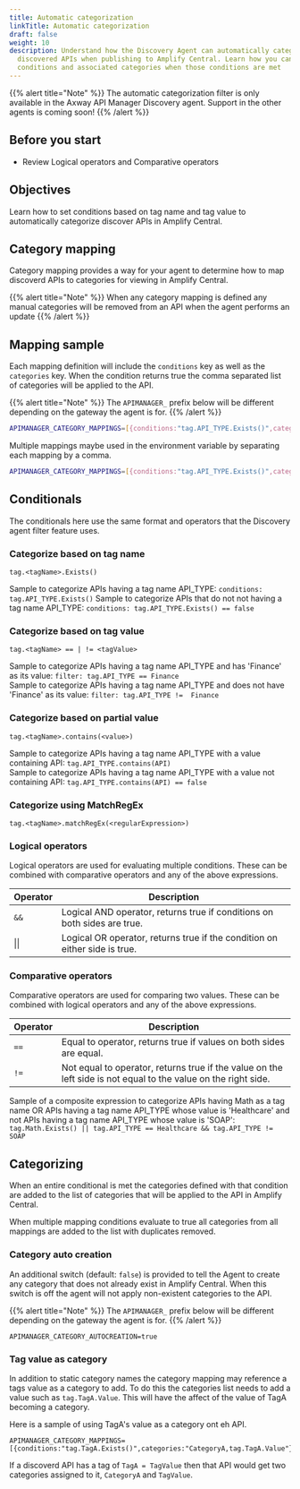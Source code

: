 ```yaml
---
title: Automatic categorization
linkTitle: Automatic categorization
draft: false
weight: 10
description: Understand how the Discovery Agent can automatically categorize 
  discovered APIs when publishing to Amplify Central. Learn how you can add
  conditions and associated categories when those conditions are met
---
```


{{% alert title="Note" %}}
The automatic categorization filter is only available in the Axway API Manager Discovery agent. Support in the other agents is coming soon!
{{% /alert %}}

## Before you start

* Review Logical operators and Comparative operators

## Objectives

Learn how to set conditions based on tag name and tag value to automatically categorize discover APIs in Amplify Central.

## Category mapping

Category mapping provides a way for your agent to determine how to map discoverd APIs to categories for viewing in Amplify Central.

{{% alert title="Note" %}}
When any category mapping is defined any manual categories will be removed from an API when the agent performs an update
{{% /alert %}}

## Mapping sample

Each mapping definition will include the `conditions` key as well as the `categories` key.  When the condition returns true the comma separated list of categories will be applied to the API.

{{% alert title="Note" %}}
The `APIMANAGER_` prefix below will be different depending on the gateway the agent is for.
{{% /alert %}}

```bash
APIMANAGER_CATEGORY_MAPPINGS=[{conditions:"tag.API_TYPE.Exists()",categories:"CategoryA,CategoryB"}]
```

Multiple mappings maybe used in the environment variable by separating each mapping by a comma.

```bash
APIMANAGER_CATEGORY_MAPPINGS=[{conditions:"tag.API_TYPE.Exists()",categories:"CategoryA, CategoryB"},{conditions:"tag.API_TYPE.Contains(\"API\")",categories:"API Category"}]
```

## Conditionals

The conditionals here use the same format and operators that the Discovery agent filter feature uses.

### Categorize based on tag name

```
tag.<tagName>.Exists()
```

Sample to categorize APIs having a tag name API_TYPE: ```conditions: tag.API_TYPE.Exists()```
Sample to categorize APIs that do not not having a tag name API_TYPE: ```conditions: tag.API_TYPE.Exists() == false```

### Categorize based on tag value

```
tag.<tagName> == | != <tagValue>
```

Sample to categorize APIs having a tag name API_TYPE and has 'Finance' as its value: ```filter: tag.API_TYPE == Finance```  
Sample to categorize APIs having a tag name API_TYPE and does not have 'Finance' as its value: ```filter: tag.API_TYPE !=  Finance```  

### Categorize based on partial value

```
tag.<tagName>.contains(<value>)
```

Sample to categorize APIs having a tag name API_TYPE with a value containing API: ```tag.API_TYPE.contains(API)```  
Sample to categorize APIs having a tag name API_TYPE with a value not containing API: ```tag.API_TYPE.contains(API) == false```  

### Categorize using MatchRegEx

```
tag.<tagName>.matchRegEx(<regularExpression>)
```

### Logical operators

Logical operators are used for evaluating multiple conditions. These can be combined with comparative operators and any of the above expressions.

| Operator | Description                                                                |
|----------|----------------------------------------------------------------------------|
| `&&`     | Logical AND operator, returns true if conditions on both sides are true.   |
| \|\|     | Logical OR operator, returns true if the condition on either side is true. |

### Comparative operators

Comparative operators are used for comparing two values. These can be combined with logical operators and any of the above expressions.

| Operator | Description                                                                                                    |
|----------|----------------------------------------------------------------------------------------------------------------|
| `==`     | Equal to operator, returns true if values on both sides are equal.                                             |
| `!=`     | Not equal to operator, returns true if the value on the left side is not equal to the value on the right side. |

Sample of a composite expression to categorize APIs having Math as a tag name OR APIs having a tag name API_TYPE whose value is 'Healthcare' and not APIs having a tag name API_TYPE whose value is 'SOAP': ```tag.Math.Exists() || tag.API_TYPE == Healthcare && tag.API_TYPE != SOAP```

## Categorizing

When an entire conditional is met the categories defined with that condition are added to the list of categories that will be applied to the API in Amplify Central.

When multiple mapping conditions evaluate to true all categories from all mappings are added to the list with duplicates removed.

### Category auto creation

An additional switch (default: `false`) is provided to tell the Agent to create any category that does not already exist in Amplify Central. When this switch is off the agent will not apply non-existent categories to the API.

{{% alert title="Note" %}}
The `APIMANAGER_` prefix below will be different depending on the gateway the agent is for.
{{% /alert %}}

```
APIMANAGER_CATEGORY_AUTOCREATION=true
```

### Tag value as category

In addition to static category names the category mapping may reference a tags value as a category to add.  To do this the categories list needs to add a value such as `tag.TagA.Value`.  This will have the affect of the value of TagA becoming a category.

Here is a sample of using TagA's value as a category ont eh API.

```
APIMANAGER_CATEGORY_MAPPINGS=[{conditions:"tag.TagA.Exists()",categories:"CategoryA,tag.TagA.Value"}]
```

If a discoverd API has a tag of `TagA = TagValue` then that API would get two categories assigned to it, `CategoryA` and `TagValue`.